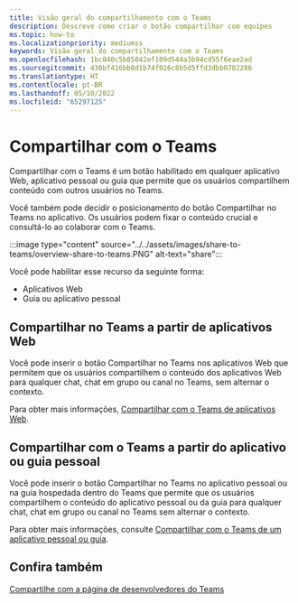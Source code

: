 ```yaml
---
title: Visão geral do compartilhamento com o Teams
description: Descreve como criar o botão compartilhar com equipes
ms.topic: how-to
ms.localizationpriority: mediumss
keywords: Visão geral do compartilhamento com o Teams
ms.openlocfilehash: 1bc840c5b85042ef109d544a3b94cd55f6eae2ad
ms.sourcegitcommit: 430bf416bb8d1b74f926c8b5d5ffd3dbb0782286
ms.translationtype: HT
ms.contentlocale: pt-BR
ms.lasthandoff: 05/10/2022
ms.locfileid: "65297125"
---
```

# <a name="share-to-teams"></a>Compartilhar com o Teams

Compartilhar com o Teams é um botão habilitado em qualquer aplicativo Web, aplicativo pessoal ou guia que permite que os usuários compartilhem conteúdo com outros usuários no Teams.

Você também pode decidir o posicionamento do botão Compartilhar no Teams no aplicativo. Os usuários podem fixar o conteúdo crucial e consultá-lo ao colaborar com o Teams.

:::image type="content" source="../../assets/images/share-to-teams/overview-share-to-teams.PNG" alt-text="share":::

Você pode habilitar esse recurso da seguinte forma:

* Aplicativos Web
* Guia ou aplicativo pessoal

## <a name="share-to-teams-from-web-apps"></a>Compartilhar no Teams a partir de aplicativos Web

Você pode inserir o botão Compartilhar no Teams nos aplicativos Web que permitem que os usuários compartilhem o conteúdo dos aplicativos Web para qualquer chat, chat em grupo ou canal no Teams, sem alternar o contexto.

Para obter mais informações, [Compartilhar com o Teams de aplicativos Web](share-to-teams-from-web-apps.md).

## <a name="share-to-teams-from-personal-app-or-tab"></a>Compartilhar com o Teams a partir do aplicativo ou guia pessoal

Você pode inserir o botão Compartilhar no Teams no aplicativo pessoal ou na guia hospedada dentro do Teams que permite que os usuários compartilhem o conteúdo do aplicativo pessoal ou da guia para qualquer chat, chat em grupo ou canal no Teams sem alternar o contexto.

Para obter mais informações, consulte [Compartilhar com o Teams de um aplicativo pessoal ou guia](share-to-teams-from-personal-app-or-tab.md).

## <a name="see-also"></a>Confira também

[Compartilhe com a página de desenvolvedores do Teams](https://developer.microsoft.com/microsoft-teams/share-to-teams#/)
